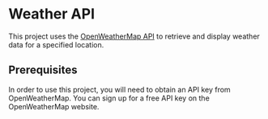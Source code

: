 <h1>Weather API</h1>

<p>This project uses the <a href="https://openweathermap.org/">OpenWeatherMap API</a> to retrieve and display weather data for a specified location.</p>

<h2>Prerequisites</h2>

<p>In order to use this project, you will need to obtain an API key from OpenWeatherMap. You can sign up for a free API key on the OpenWeatherMap website.</p>
